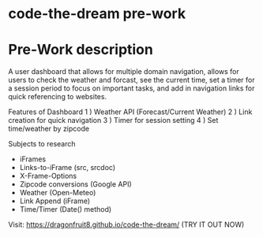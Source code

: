 # code-the-dream pre-work

# Pre-Work description
A user dashboard that allows for multiple domain navigation, allows for users to check the weather and forcast, see the current time, set a timer for a session period to focus on important tasks, and add in navigation links for quick referencing to websites.

Features of Dashboard
1 ) Weather API (Forecast/Current Weather)
2 ) Link creation for quick navigation
3 ) Timer for session setting
4 ) Set time/weather by zipcode

Subjects to research
-   iFrames
-   Links-to-iFrame (src, srcdoc)
-   X-Frame-Options
-   Zipcode conversions (Google API)
-   Weather (Open-Meteo)
-   Link Append (iFrame)
-   Time/Timer (Date() method)

Visit: https://dragonfruit8.github.io/code-the-dream/ (TRY IT OUT NOW)